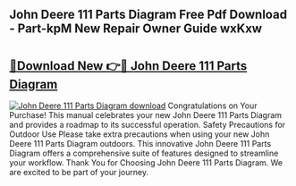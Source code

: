 ## John Deere 111 Parts Diagram Free Pdf Download - Part-kpM New Repair Owner Guide wxKxw

# <h2><a href="http://dforu4f.blite.top/?on=John+Deere+111+Parts+Diagram">🔗Download New 👉🔴 John Deere 111 Parts Diagram</a></h2>

[![John Deere 111 Parts Diagram download](https://i.imgur.com/lujVjoI.png)](http://dforu4f.blite.top/?on=John+Deere+111+Parts+Diagram)
Congratulations on Your Purchase! This manual celebrates your new John Deere 111 Parts Diagram and provides a roadmap to its successful operation. Safety Precautions for Outdoor Use Please take extra precautions when using your new John Deere 111 Parts Diagram outdoors. This innovative John Deere 111 Parts Diagram offers a comprehensive suite of features designed to streamline your workflow. Thank You for Choosing John Deere 111 Parts Diagram. We are excited to be part of your journey.

